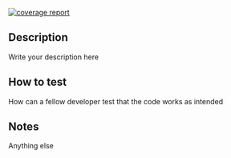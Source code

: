 [![coverage report](https://gitlab.stud.idi.ntnu.no/it1901/groups-2021/gr2114/gr2114/badges/BRANCH_NAME/coverage.svg)](https://gitlab.stud.idi.ntnu.no/it1901/groups-2021/gr2114/gr2114/-/commits/BRANCH_NAME)

## Description  
Write your description here  
## How to test
How can a fellow developer test that the code works as intended  
## Notes  
Anything else
